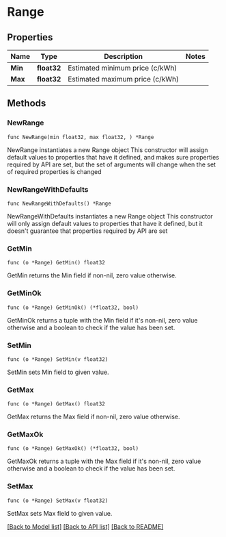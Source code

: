 # Range

## Properties

Name | Type | Description | Notes
------------ | ------------- | ------------- | -------------
**Min** | **float32** | Estimated minimum price (c/kWh) | 
**Max** | **float32** | Estimated maximum price (c/kWh) | 

## Methods

### NewRange

`func NewRange(min float32, max float32, ) *Range`

NewRange instantiates a new Range object
This constructor will assign default values to properties that have it defined,
and makes sure properties required by API are set, but the set of arguments
will change when the set of required properties is changed

### NewRangeWithDefaults

`func NewRangeWithDefaults() *Range`

NewRangeWithDefaults instantiates a new Range object
This constructor will only assign default values to properties that have it defined,
but it doesn't guarantee that properties required by API are set

### GetMin

`func (o *Range) GetMin() float32`

GetMin returns the Min field if non-nil, zero value otherwise.

### GetMinOk

`func (o *Range) GetMinOk() (*float32, bool)`

GetMinOk returns a tuple with the Min field if it's non-nil, zero value otherwise
and a boolean to check if the value has been set.

### SetMin

`func (o *Range) SetMin(v float32)`

SetMin sets Min field to given value.


### GetMax

`func (o *Range) GetMax() float32`

GetMax returns the Max field if non-nil, zero value otherwise.

### GetMaxOk

`func (o *Range) GetMaxOk() (*float32, bool)`

GetMaxOk returns a tuple with the Max field if it's non-nil, zero value otherwise
and a boolean to check if the value has been set.

### SetMax

`func (o *Range) SetMax(v float32)`

SetMax sets Max field to given value.



[[Back to Model list]](../README.md#documentation-for-models) [[Back to API list]](../README.md#documentation-for-api-endpoints) [[Back to README]](../README.md)


